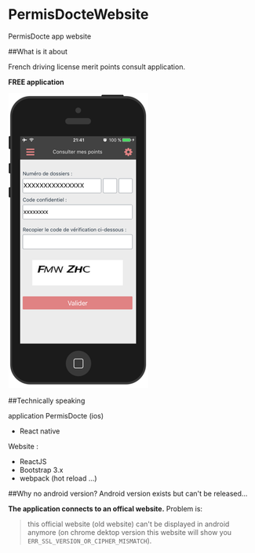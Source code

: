 # PermisDocteWebsite
PermisDocte app website

##What is it about

French driving license merit points consult application.

**FREE application**


![iphoneHomePreview](iphoneHomePreview.png)

##Technically speaking

application PermisDocte (ios)
 - React native

Website :
 - ReactJS
 - Bootstrap 3.x
 - webpack (hot reload ...)

##Why no android version?
Android version exists but can't be released...

**The application connects to an offical website.**
Problem is: 

>this official website (old website) can't be displayed in android anymore (on chrome dektop version this website will show you `ERR_SSL_VERSION_OR_CIPHER_MISMATCH`).

